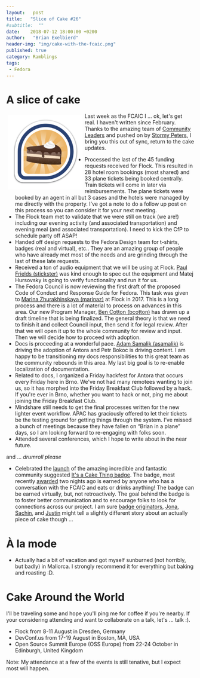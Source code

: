```yaml
---
layout:   post
title:   "Slice of Cake #26"
#subtitle:  ""
date:    2018-07-12 18:00:00 +0200
author:   "Brian Exelbierd"
header-img: "img/cake-with-the-fcaic.png"
published: true
category: Ramblings
tags:
 - Fedora
---
```


# A slice of cake

<img alt="Cake Badge" width="200" height="200" src="/img/cake-with-the-fcaic.png" align="left" valign="middle" vspace="5" hspace="5"/>Last week as the FCAIC I ... ok, let's get real.  I haven't written since February.  Thanks to the amazing team of [Community Leaders](https://community.redhat.com/) and pushed on by [Stormy Peters](https://twitter.com/storming), I bring you this out of sync, return to the cake updates.

- Processed the last of the 45 funding requests received for Flock.  This resulted in 28 hotel room bookings (most shared) and 33 plane tickets being booked centrally.  Train tickets will come in later via reimbursements.  The plane tickets were booked by an agent in all but 3 cases and the hotels were managed by me directly with the property.  I’ve got a note to do a follow up post on this process so you can consider it for your next meeting.
- The Flock team met to validate that we were still on track (we are!) including our evening activity (and associated transportation) and evening meal (and associated transportation).  I need to kick the CfP to schedule party off ASAP!
- Handed off design requests to the Fedora Design team for t-shirts, badges (real and virtual), etc..  They are an amazing group of people who have already met most of the needs and are grinding through the last of these late requests.
- Received a ton of audio equipment that we will be using at Flock.  [Paul Frields (stickster)](https://twitter.com/stickster) was kind enough to spec out the equipment and Matej Hursovsky is going to verify functionality and run it for us.
- The Fedora Council is now reviewing the first draft of the proposed Code of Conduct and Response Guide for Fedora.  This task was given to [Marina Zhurakhinskaya (marinaz)](https://twitter.com/marinaz) at Flock in 2017.  This is a long process and there is a lot of material to process on advances in this area.  Our new Program Manager, [Ben Cotton (bcotton)](https://twitter.com/FunnelFiasco) has drawn up a draft timeline that is being finalized.  The general theory is that we need to finish it and collect Council input, then send it for legal review.  After that we will open it up to the whole community for review and input.  Then we will decide how to proceed with adoption.
- Docs is proceeding at a wonderful pace.  [Adam Samalik (asamalik)](https://twitter.com/adsamalik) is driving the adoption of Antora and Petr Bokoc is driving content.  I am happy to be transitioning my docs responsibilities to this great team as the community rebounds in this area.  My last big goal is to re-enable localization of documentation.
- Related to docs, I organized a Friday hackfest for Antora that occurs every Friday here in Brno.  We've not had many remotees wanting to join us, so it has morphed into the Friday Breakfast Club followed by a hack.  If you're ever in Brno, whether you want to hack or not, ping me about joining the Friday Breakfast Club.
- Mindshare still needs to get the final processes written for the new lighter event workflow.  APAC has graciously offered to let their tickets be the testing ground for getting things through the system.  I’ve missed a bunch of meetings because they have fallen on “Brian in a plane” days, so I am looking forward to re-engaging with folks soon.
- Attended several conferences, which I hope to write about in the near future.

and ... *drumroll please*

- Celebrated the [launch](https://twitter.com/bexelbie/status/994974014144593920) of the amazing incredible and fantastic community suggested [It's a Cake Thing badge](https://badges.fedoraproject.org/badge/its-a-cake-thing).  The badge, most recently [awarded](https://twitter.com/bexelbie/status/1016772087808184320) two nights ago is earned by anyone who has a conversation with the FCAIC and eats or drinks anything!  The badge can be earned virtually, but, not retroactively.  The goal behind the badge is to foster better communication and to encourage folks to look for connections across our project.  I am sure [badge originators](https://pagure.io/fedora-badges/issue/595), [Jona](https://twitter.com/jonatoni), [Sachin](https://blog.skamath.me/), and [Justin](https://twitter.com/jflory7) might tell a slightly different story about an actually piece of cake though ...

# À la mode

- Actually had a bit of vacation and got myself sunburned (not horribly, but badly) in Mallorca.  I strongly recommend it for everything but baking and roasting :D.

# Cake Around the World

I'll be traveling some and hope you'll ping me for coffee if you're nearby.  If your considering attending and want to collaborate on a talk, let's ... talk :).

- Flock from 8-11 August in Dresden, Germany
- DevConf.us from 17-19 August in Boston, MA, USA
- Open Source Summit Europe (OSS Europe) from 22-24 October in Edinburgh, United Kingdom

Note: My attendance at a few of the events is still tenative, but I expect most will happen.

